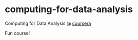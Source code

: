computing-for-data-analysis
===========================

Computing for Data Analysis @ [coursera](https://class.coursera.org/compdata-004)

Fun course!

